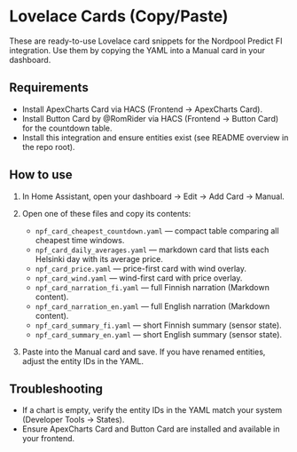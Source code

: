 # Lovelace Cards (Copy/Paste)

These are ready-to-use Lovelace card snippets for the Nordpool Predict FI integration. Use them by copying the YAML into a Manual card in your dashboard.

## Requirements
- Install ApexCharts Card via HACS (Frontend → ApexCharts Card).
- Install Button Card by @RomRider via HACS (Frontend → Button Card) for the countdown table.
- Install this integration and ensure entities exist (see README overview in the repo root).

## How to use

1) In Home Assistant, open your dashboard → Edit → Add Card → Manual.
2) Open one of these files and copy its contents:
   - `npf_card_cheapest_countdown.yaml` — compact table comparing all cheapest time windows.
   - `npf_card_daily_averages.yaml` — markdown card that lists each Helsinki day with its average price.
   - `npf_card_price.yaml` — price-first card with wind overlay.
   - `npf_card_wind.yaml` — wind-first card with price overlay.
   - `npf_card_narration_fi.yaml` — full Finnish narration (Markdown content).
   - `npf_card_narration_en.yaml` — full English narration (Markdown content).
   - `npf_card_summary_fi.yaml` — short Finnish summary (sensor state).
   - `npf_card_summary_en.yaml` — short English summary (sensor state).

3) Paste into the Manual card and save. If you have renamed entities, adjust the entity IDs in the YAML.

## Troubleshooting

- If a chart is empty, verify the entity IDs in the YAML match your system (Developer Tools → States).
- Ensure ApexCharts Card and Button Card are installed and available in your frontend.
